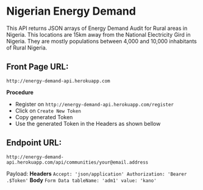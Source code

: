 # Nigerian Energy Demand
This API returns JSON arrays of Energy Demand Audit for Rural areas in Nigeria. This locations are 15km away from the National Electricity Gird in Nigeria. They are mostly populations between 4,000 and 10,000 inhabitants of Rural Nigeria. 

## Front Page URL: 
`http://energy-demand-api.herokuapp.com`

**Procedure**
- Register on `http://energy-demand-api.herokuapp.com/register`
- Click on `Create New Token`
- Copy generated Token
- Use the generated Token in the Headers as shown bellow 

## Endpoint URL: 
`http://energy-demand-api.herokuapp.com/api/communities/your@email.address`

Payload: **Headers**
            ```
            Accept: 'json/application'
            Authorization: 'Bearer .$Token'
            ```
         **Body**
            ```
            Form Data
                tableName: 'adm1'
                value: 'kano'
            ```